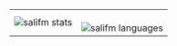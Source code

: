 <table>
    <tr>
        <td>
            <img src="https://github-readme-stats.vercel.app/api?username=salifm&show_icons=true&theme=tokyonight" alt="salifm stats" />
        </td>
        <td>
            <img src="https://img.shields.io/badge/Welcome%20to%20my%20GitHub%20profile!-595959" alt="" />
            <img src="https://komarev.com/ghpvc/?username=salifm" alt="" /><br />
            <img src="https://github-readme-stats.vercel.app/api/top-langs/?username=salifm&layout=compact" alt="salifm languages" />
        </td>
    </tr>
</table>
